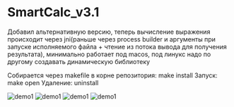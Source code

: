 # SmartCalc_v3.1

Добавил альтернативную версию, теперь вычисление выражения происходит через jni(раньше через process builder и аргументы при запуске исполняемого файла + чтение из потока вывода для получения результата), минимально работает под macos, под линукс надо по другому создавать динамическую библиотеку

Собирается через makefile в корне репозитория: make install
Запуск: make open
Удаление: uninstall

<img alt="demo1" src="images/Снимок экрана 2023-10-09 в 16.04.14.png.gif" />
<img alt="demo1" src="images/Снимок экрана 2023-10-09 в 16.08.23.png.gif" />
<img alt="demo1" src="images/Снимок экрана 2023-10-09 в 16.08.25.png.gif" />
<img alt="demo1" src="images/Снимок экрана 2023-10-09 в 16.10.14.png.gif" />
